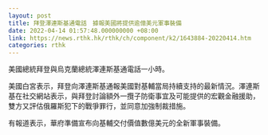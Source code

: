 ```yaml
---
layout: post
title: 拜登澤連斯基通電話　據報美國將提供逾億美元軍事裝備
date: 2022-04-14 01:57:48.000000000 +08:00
link: https://news.rthk.hk/rthk/ch/component/k2/1643884-20220414.htm
categories: rthk
---
```


美國總統拜登與烏克蘭總統澤連斯基通電話一小時。

美國白宮表示，拜登向澤連斯基通報美國對基輔當局持續支持的最新情況。澤連斯基在社交網站表示，與拜登討論額外一攬子防衛事宜及可能提供的宏觀金融援助，雙方又評估俄羅斯犯下的戰爭罪行，並同意加強制裁措施。

有報道表示，華府準備宣布向基輔交付價值數億美元的全新軍事裝備。
